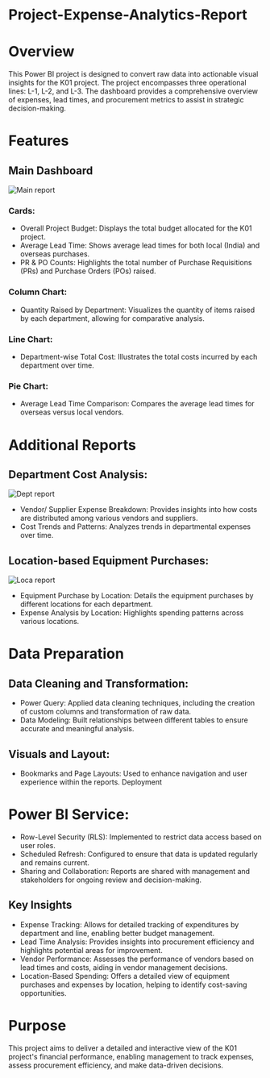 # Project-Expense-Analytics-Report

   # Overview

This Power BI project is designed to convert raw data into actionable visual insights for the K01 project. The project encompasses three operational lines: L-1, L-2, and L-3. The dashboard provides a comprehensive overview of expenses, lead times, and procurement metrics to assist in strategic decision-making.

   # Features

   ## Main Dashboard

![Main report](https://github.com/user-attachments/assets/6eb035c5-4f03-4cbe-9263-0d9d27dde63e)

   ### Cards:

   * Overall Project Budget: Displays the total budget allocated for the K01 project.
   * Average Lead Time: Shows average lead times for both local (India) and overseas purchases.
   * PR & PO Counts: Highlights the total number of Purchase Requisitions (PRs) and Purchase Orders (POs) raised.
   ### Column Chart:

   * Quantity Raised by Department: Visualizes the quantity of items raised by each department, allowing for comparative analysis.
   ### Line Chart:

   * Department-wise Total Cost: Illustrates the total costs incurred by each department over time.
   ### Pie Chart:

   * Average Lead Time Comparison: Compares the average lead times for overseas versus local vendors.

# Additional Reports

   ## Department Cost Analysis:

![Dept  report](https://github.com/user-attachments/assets/cb55cbe1-677d-424e-95ab-1e8229812bb4)


   * Vendor/ Supplier Expense Breakdown: Provides insights into how costs are distributed among various vendors and suppliers.
   * Cost Trends and Patterns: Analyzes trends in departmental expenses over time.
   ## Location-based Equipment Purchases:

   ![Loca report](https://github.com/user-attachments/assets/cf885534-1a50-4c0f-8d02-8c93e0d9ad4a)

   * Equipment Purchase by Location: Details the equipment purchases by different locations for each department.
   * Expense Analysis by Location: Highlights spending patterns across various locations.
   # Data Preparation
   ## Data Cleaning and Transformation:

   * Power Query: Applied data cleaning techniques, including the creation of custom columns and transformation of raw data.
   * Data Modeling: Built relationships between different tables to ensure accurate and meaningful analysis.
   ## Visuals and Layout:

   * Bookmarks and Page Layouts: Used to enhance navigation and user experience within the reports.
Deployment
   # Power BI Service:
   * Row-Level Security (RLS): Implemented to restrict data access based on user roles.
   * Scheduled Refresh: Configured to ensure that data is updated regularly and remains current.
   * Sharing and Collaboration: Reports are shared with management and stakeholders for ongoing review and decision-making.
   ## Key Insights
   * Expense Tracking: Allows for detailed tracking of expenditures by department and line, enabling better budget management.
   * Lead Time Analysis: Provides insights into procurement efficiency and highlights potential areas for improvement.
   * Vendor Performance: Assesses the performance of vendors based on lead times and costs, aiding in vendor management decisions.
   * Location-Based Spending: Offers a detailed view of equipment purchases and expenses by location, helping to identify cost-saving opportunities.
   # Purpose
This project aims to deliver a detailed and interactive view of the K01 project's financial performance, enabling management to track expenses, assess procurement efficiency, and make data-driven decisions.

